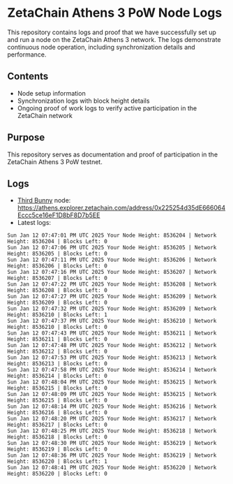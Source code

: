 # ZetaChain Athens 3 PoW Node Logs
This repository contains logs and proof that we have successfully set up and run a node on the ZetaChain Athens 3 network. The logs demonstrate continuous node operation, including synchronization details and performance.

## Contents
- Node setup information
- Synchronization logs with block height details
- Ongoing proof of work logs to verify active participation in the ZetaChain network

## Purpose
This repository serves as documentation and proof of participation in the ZetaChain Athens 3 PoW testnet.

## Logs

- [Third Bunny](https://thirdbunny.xyz/) node: https://athens.explorer.zetachain.com/address/0x225254d35dE666064Eccc5ce16eF1D8bF8D7b5EE
- Latest logs:
```
Sun Jan 12 07:47:01 PM UTC 2025 Your Node Height: 8536204 | Network Height: 8536204 | Blocks Left: 0
Sun Jan 12 07:47:06 PM UTC 2025 Your Node Height: 8536205 | Network Height: 8536205 | Blocks Left: 0
Sun Jan 12 07:47:11 PM UTC 2025 Your Node Height: 8536206 | Network Height: 8536206 | Blocks Left: 0
Sun Jan 12 07:47:16 PM UTC 2025 Your Node Height: 8536207 | Network Height: 8536207 | Blocks Left: 0
Sun Jan 12 07:47:22 PM UTC 2025 Your Node Height: 8536208 | Network Height: 8536208 | Blocks Left: 0
Sun Jan 12 07:47:27 PM UTC 2025 Your Node Height: 8536209 | Network Height: 8536209 | Blocks Left: 0
Sun Jan 12 07:47:32 PM UTC 2025 Your Node Height: 8536209 | Network Height: 8536210 | Blocks Left: 1
Sun Jan 12 07:47:37 PM UTC 2025 Your Node Height: 8536210 | Network Height: 8536210 | Blocks Left: 0
Sun Jan 12 07:47:43 PM UTC 2025 Your Node Height: 8536211 | Network Height: 8536211 | Blocks Left: 0
Sun Jan 12 07:47:48 PM UTC 2025 Your Node Height: 8536212 | Network Height: 8536212 | Blocks Left: 0
Sun Jan 12 07:47:53 PM UTC 2025 Your Node Height: 8536213 | Network Height: 8536213 | Blocks Left: 0
Sun Jan 12 07:47:58 PM UTC 2025 Your Node Height: 8536214 | Network Height: 8536214 | Blocks Left: 0
Sun Jan 12 07:48:04 PM UTC 2025 Your Node Height: 8536215 | Network Height: 8536215 | Blocks Left: 0
Sun Jan 12 07:48:09 PM UTC 2025 Your Node Height: 8536215 | Network Height: 8536215 | Blocks Left: 0
Sun Jan 12 07:48:14 PM UTC 2025 Your Node Height: 8536216 | Network Height: 8536216 | Blocks Left: 0
Sun Jan 12 07:48:20 PM UTC 2025 Your Node Height: 8536217 | Network Height: 8536217 | Blocks Left: 0
Sun Jan 12 07:48:25 PM UTC 2025 Your Node Height: 8536218 | Network Height: 8536218 | Blocks Left: 0
Sun Jan 12 07:48:30 PM UTC 2025 Your Node Height: 8536219 | Network Height: 8536219 | Blocks Left: 0
Sun Jan 12 07:48:36 PM UTC 2025 Your Node Height: 8536219 | Network Height: 8536220 | Blocks Left: 1
Sun Jan 12 07:48:41 PM UTC 2025 Your Node Height: 8536220 | Network Height: 8536220 | Blocks Left: 0
```
